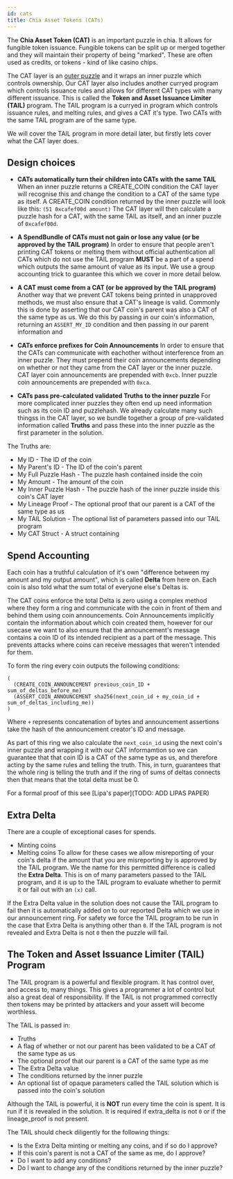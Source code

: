 ```yaml
---
id: cats
title: Chia Asset Tokens (CATs)
---
```


The **Chia Asset Token (CAT)** is an important puzzle in chia.
It allows for fungible token issuance.
Fungible tokens can be split up or merged together and they will maintain their property of being "marked".
These are often used as credits, or tokens - kind of like casino chips.

The CAT layer is an [outer puzzle](/docs/common_functions) and it wraps an inner puzzle which controls ownership.
Our CAT layer also includes another curryed program which controls issuance rules and allows for different CAT types with many different issuance. This is called the **Token and Asset Issuance Limiter (TAIL)** program.
The TAIL program is a curryed in program which controls issuance rules, and melting rules, and gives a CAT it's type.
Two CATs with the same TAIL program are of the same type.

We will cover the TAIL program in more detail later, but firstly lets cover what the CAT layer does.


## Design choices

* **CATs automatically turn their children into CATs with the same TAIL**  When an inner puzzle returns a CREATE_COIN condition the CAT layer will recognise this and change the condition to a CAT of the same type as itself.
A CREATE_COIN condition returned by the inner puzzle will look like this:
`(51 0xcafef00d amount)`
The CAT layer will then calculate a puzzle hash for a CAT, with the same TAIL as itself, and an inner puzzle of `0xcafef00d`.

* **A SpendBundle of CATs must not gain or lose any value (or be approved by the TAIL program)**  In order to ensure that people aren't printing CAT tokens or melting them without official authentication all CATs which do not use the TAIL program **MUST** be a part of a spend which outputs the same amount of value as its input.
We use a group accounting trick to guarantee this which we cover in more detail below.

* **A CAT must come from a CAT (or be approved by the TAIL program)**  Another way that we prevent CAT tokens being printed in unapproved methods, we must also ensure that a CAT's lineage is valid.
Commonly this is done by asserting that our CAT coin's parent was also a CAT of the same type as us.
We do this by passing in our coin's information, returning an `ASSERT_MY_ID` condition and then passing in our parent information and

* **CATs enforce prefixes for Coin Announcements**  In order to ensure that the CATs can communicate with eachother without interference from an inner puzzle.
They must prepend their coin announcements depending on whether or not they came from the CAT layer or the inner puzzle.
CAT layer coin announcements are prepended with `0xcb`.
Inner puzzle coin announcements are prepended with `0xca`.

* **CATs pass pre-calculated validated Truths to the inner puzzle**  For more complicated inner puzzles they often end up need information such as its coin ID and puzzlehash.
We already calculate many such thingss in the CAT layer, so we bundle together a group of pre-validated information called **Truths** and pass these into the inner puzzle as the first parameter in the solution.

The Truths are:
- My ID - The ID of the coin
- My Parent's ID - The ID of the coin's parent
- My Full Puzzle Hash - The puzzle hash contained inside the coin
- My Amount - The amount of the coin
- My Inner Puzzle Hash - The puzzle hash of the inner puzzle inside this coin's CAT layer
- My Lineage Proof - The optional proof that our parent is a CAT of the same type as us
- My TAIL Solution - The optional list of parameters passed into our TAIL program
- My CAT Struct - A struct containing


## Spend Accounting

Each coin has a truthful calculation of it's own "difference between my amount and my output amount", which is called **Delta** from here on.
Each coin is also told what the sum total of everyone else's Deltas is.

The CAT coins enforce the total Delta is zero using a complex method where they form a ring and communicate with the coin in front of them and behind them using coin announcements.
Coin Announcements implicitly contain the information about which coin created them, however for our usecase we want to also ensure that the announcement's message contains a coin ID of its intended recipient as a part of the message.
This prevents attacks where coins can receive messages that weren't intended for them.

To form the ring every coin outputs the following conditions:
```
(
  (CREATE_COIN_ANNOUNCEMENT previous_coin_ID + sum_of_deltas_before_me)
  (ASSERT_COIN_ANNOUNCEMENT sha256(next_coin_id + my_coin_id + sum_of_deltas_including_me))
)
```
Where `+` represents concatenation of bytes and announcement assertions take the hash of the announcement creator's ID and message.

As part of this ring we also calculate the `next_coin_id` using the next coin's inner puzzle and wrapping it with our CAT informamtion so we can guarantee that that coin ID is a CAT of the same type as us, and therefore acting by the same rules and telling the truth.
This, in turn, guarantees that the whole ring is telling the truth and if the ring of sums of deltas connects then that means that the total delta must be 0.

For a formal proof of this see [Lipa's paper](TODO: ADD LIPAS PAPER)


## Extra Delta

There are a couple of exceptional cases for spends.
- Minting coins
- Melting coins
To allow for these cases we allow misreporting of your coin's delta if the amount that you are misreporting by is approved by the TAIL program.
We the name for this permitted difference is called the **Extra Delta**.
This is on of many parameters passed to the TAIL program, and it is up to the TAIL program to evaluate whether to permit it or fail out with an `(x)` call.

If the Extra Delta value in the solution does not cause the TAIL program to fail then it is automatically added on to our reported Delta which we use in our announcement ring.
For safety we force the TAIL program to be run in the case that Extra Delta is anything other than `0`.
If the TAIL program is not revealed and Extra Delta is not `0` then the puzzle will fail.


## The Token and Asset Issuance Limiter (TAIL) Program

The TAIL program is a powerful and flexible program.
It has control over, and access to, many things.
This gives a programmer a lot of control but also a great deal of responsibility.
If the TAIL is not programmed correctly then tokens may be printed by attackers and your assett will become worthless.

The TAIL is passed in:
- Truths
- A flag of whether or not our parent has been validated to be a CAT of the same type as us
- The optional proof that our parent is a CAT of the same type as me
- The Extra Delta value
- The conditions returned by the inner puzzle
- An optional list of opaque parameters called the TAIL solution which is passed into the coin's solution

Although the TAIL is powerful, it is **NOT** run every time the coin is spent.
It is run if it is revealed in the solution.
It is required if extra_delta is not `0` or if the lineage_proof is not present.

The TAIL should check diligently for the following things:
- Is the Extra Delta minting or melting any coins, and if so do I approve?
- If this coin's parent is not a CAT of the same as me, do I approve?
- Do I want to add any conditions?
- Do I want to change any of the conditions returned by the inner puzzle?
